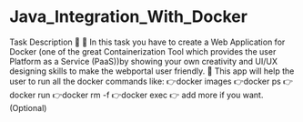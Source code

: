 # Java_Integration_With_Docker
Task Description 📄 📌 In this task you have to create a Web Application for Docker (one of the great Containerization Tool     which provides the user Platform as a Service (PaaS))by showing your own creativity and UI/UX designing      skills to make the webportal user friendly.    📌 This app will help the user to run all the docker commands like:       👉docker images       👉docker ps       👉docker run       👉docker rm -f       👉docker exec       👉 add more if you want. (Optional) 
